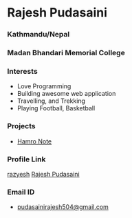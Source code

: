 # Rajesh Pudasaini

### Kathmandu/Nepal

### Madan Bhandari Memorial College

### Interests

- Love Programming
- Building awesome web application
- Travelling, and Trekking
- Playing Football, Basketball

### Projects

- [Hamro Note](https://github.com/razyesh/iw-acad-hamro-note-be)

### Profile Link

[razyesh](https://github.com/razyesh)
[Rajesh Pudasaini](https://www.linkedin.com/feed/)

### Email ID

- pudasainirajesh504@gmail.com
